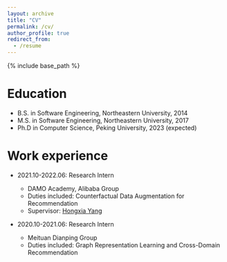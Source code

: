 ```yaml
---
layout: archive
title: "CV"
permalink: /cv/
author_profile: true
redirect_from:
  - /resume
---
```


{% include base_path %}

Education
======
* B.S. in Software Engineering, Northeastern University, 2014
* M.S. in Software Engineering, Northeastern University, 2017
* Ph.D in Computer Science, Peking University, 2023 (expected)

Work experience
======
* 2021.10-2022.06: Research Intern
  * DAMO Academy, Alibaba Group
  * Duties included: Counterfactual Data Augmentation for Recommendation
  * Supervisor: [Hongxia Yang](https://sites.google.com/site/hystatistics/home)
  
* 2020.10-2021.06: Research Intern
  * Meituan Dianping Group
  * Duties included: Graph Representation Learning and Cross-Domain Recommendation
